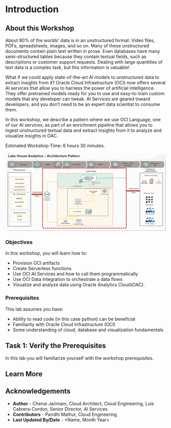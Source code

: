 # Introduction

## About this Workshop

About 80% of the worlds’ data is in an unstructured format: Video files, PDFs, spreadsheets, images, and so on. Many of these unstructured documents contain plain text written in prose. Even databases have many semi-structured tables because they contain textual fields, such as descriptions or customer support requests. Dealing with large quantities of text data is a complex task, but this information is valuable!

What if we could apply state-of-the-art AI models to unstructured data to extract insights from it? Oracle Cloud Infrastructure (OCI) now offers several AI services that allow you to harness the power of artificial intelligence. They offer pretrained models ready for you to use and easy-to-train custom models that any developer can tweak. AI Services are geared toward developers, and you don’t need to be an expert data scientist to consume them.

In this workshop, we describe a pattern where we use OCI Language, one of our AI services, as part of an enrichment pipeline that allows you to ingest unstructured textual data and extract insights from it to analyze and visualize insights in OAC.

Estimated Workshop Time: 6 hours 30 minutes.

![Architecture Diagram](./images/introduction.png " ")

### Objectives


In this workshop, you will learn how to:
* Provision OCI artifacts
* Create Serverless functions
* Use OCI AI Services and how to call them programmatically
* Use OCI Data Integration to orchestrate a data flows
* Visualize and analyze data using Oracle Analytics Cloud(OAC).


### Prerequisites

This lab assumes you have:
* Ability to read code (in this case python) can be beneficial
* Familiarity with Oracle Cloud Infrastructure (OCI)
* Some understanding of cloud, database and visualization fundamentals

## **Task 1**: Verify the Prerequisites

In this lab you will familiarize yourself with the workshop prerequisites.

## Learn More


## Acknowledgements
* **Author** - Chenai Jarimani, Cloud Architect, Cloud Engineering, Luis Cabrera-Cordon, Senior Director, AI Services
* **Contributors** -  Paridhi Mathur, Cloud Engineering
* **Last Updated By/Date** - <Name, Month Year>
